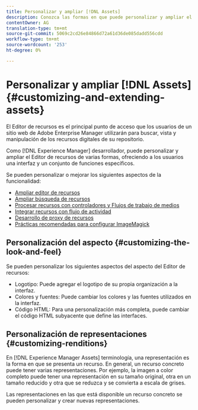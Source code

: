 ```yaml
---
title: Personalizar y ampliar [!DNL Assets]
description: Conozca las formas en que puede personalizar y ampliar el uso compartido de recursos y el editor de recursos, que ofrece a los usuarios una interfaz y un conjunto de funciones específicos.
contentOwner: AG
translation-type: tm+mt
source-git-commit: 5069c2cd26e84866d72a61d36de085dadd556cdd
workflow-type: tm+mt
source-wordcount: '253'
ht-degree: 0%

---
```



# Personalizar y ampliar [!DNL Assets] {#customizing-and-extending-assets}

El Editor de recursos es el principal punto de acceso que los usuarios de un sitio web de Adobe Enterprise Manager utilizarán para buscar, vista y manipulación de los recursos digitales de su repositorio.

Como [!DNL Experience Manager] desarrollador, puede personalizar y ampliar el Editor de recursos de varias formas, ofreciendo a los usuarios una interfaz y un conjunto de funciones específicos.

Se pueden personalizar o mejorar los siguientes aspectos de la funcionalidad:

* [Ampliar editor de recursos](asseteditorx.md)
* [Ampliar búsqueda de recursos](searchx.md)
* [Procesar recursos con controladores y Flujos de trabajo de medios](media-handlers.md)
* [Integrar recursos con flujo de actividad](extending-activity-stream.md)
* [Desarrollo de proxy de recursos](proxy.md)
* [Prácticas recomendadas para configurar ImageMagick](best-practices-for-imagemagick.md)

## Personalización del aspecto {#customizing-the-look-and-feel}

Se pueden personalizar los siguientes aspectos del aspecto del Editor de recursos:

* Logotipo: Puede agregar el logotipo de su propia organización a la interfaz.
* Colores y fuentes: Puede cambiar los colores y las fuentes utilizados en la interfaz.
* Código HTML: Para una personalización más completa, puede cambiar el código HTML subyacente que define las interfaces.

## Personalización de representaciones {#customizing-renditions}

En [!DNL Experience Manager Assets] terminología, una representación es la forma en que se presenta un recurso. En general, un recurso concreto puede tener varias representaciones. Por ejemplo, la imagen a color completo puede tener una representación en su tamaño original, otra en un tamaño reducido y otra que se reduzca y se convierta a escala de grises.

Las representaciones en las que está disponible un recurso concreto se pueden personalizar y crear nuevas representaciones.
